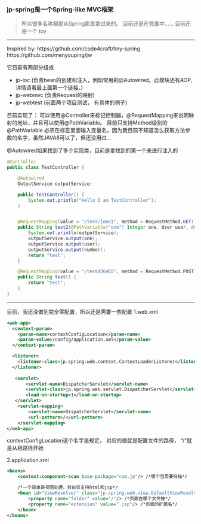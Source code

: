### jp-spring是一个Spring-like MVC框架
> 所以很多名称都是从Spring那里拿过来的。 目前还是在完善中......
> 目前还是一个 toy

<hr/>
Inspired by:
  https://github.com/code4craft/tiny-spring 
  https://github.com/menyouping/jw

它目前有两部分组成
- jp-ioc  (负责bean的创建和注入，例如常用的@Autowired。此模块还有AOP,详情请看最上面第一个链接。)
- jp-webmvc (负责Request的映射)
- jp-webtest (前面两个项目测试， 有具体的例子)


目前实现了：
可以使用@Controller来标记控制器，@RequestMapping来说明映射的地址，并且可以使用@PathVariable。 目前只支持Method级别的@PathVariable
必须在标签里面输入变量名，因为我目前不知道怎么获取方法参数的名字，虽然JAVA8可以了，但还没用过...

@Autowired如果找到了多个实现类，目前是拿找到的第一个来进行注入的
```java
@Controller
public class TestController {

    @Autowired
    OutputService outputService;

    public TestController() {
        System.out.println("Hello I am TestController");
    }


    @RequestMapping(value = "/test/{one}", method = RequestMethod.GET)
    public String test2(@PathVariable("one") Integer one, User user, @RequestParam("number") Float number) {
        System.out.println(outputService);
        outputService.output(one);
        outputService.output(user);
        outputService.output(number);
        return "test";
    }

    @RequestMapping(value = "/test456465", method = RequestMethod.POST)
    public String test() {
        return "test";
    }
}
```

<hr/>

目前，我还没做到完全零配置，所以还是需要一些配置
1.web.xml
```xml
<web-app>
  <context-param>
    <param-name>contextConfigLocation</param-name>
    <param-value>/config/application.xml</param-value>
  </context-param>

  <listener>
    <listener-class>jp.spring.web.context.ContextLoaderListener</listener-class>
  </listener>
    
   <servlet>
       <servlet-name>DispatcherServlet</servlet-name>
       <servlet-class>jp.spring.web.servlet.DispatcherServlet</servlet-class>
       <load-on-startup>1</load-on-startup>
   </servlet> 
    <servlet-mapping>
        <servlet-name>DispatcherServlet</servlet-name>
        <url-pattern>/</url-pattern>
    </servlet-mapping>
</web-app>
```
contextConfigLocation这个名字是规定， 对应的值就是配置文件的路径， “/”就是从根路径开始

2.application.xml
```xml
<beans>
    <context:component-scan base-package="com.jp"/> /*哪个包需要扫描*/

    /*一个简单是视图处理，目前仅支持html和jsp*/
    <bean id="ViewResolver" class="jp.spring.web.view.DefaultViewResolver">
        <property name="folder" value="/"/> /*页面在哪个文件按*/
        <property name="extension" value=".jsp"/> /*页面的扩展名*/
    </bean>
</beans>
```